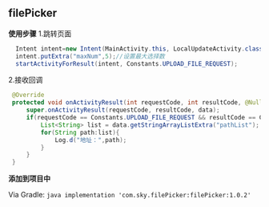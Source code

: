 ## filePicker

**使用步骤**
  1.跳转页面
  ```java
    Intent intent=new Intent(MainActivity.this, LocalUpdateActivity.class);
    intent.putExtra("maxNum",5);//设置最大选择数
    startActivityForResult(intent, Constants.UPLOAD_FILE_REQUEST);
  ```
  
  2.接收回调
   ```java
    @Override
    protected void onActivityResult(int requestCode, int resultCode, @Nullable Intent data) {
        super.onActivityResult(requestCode, resultCode, data);
        if(requestCode == Constants.UPLOAD_FILE_REQUEST && resultCode == Constants.UPLOAD_FILE_RESULT){
            List<String> list = data.getStringArrayListExtra("pathList");
            for(String path:list){
                Log.d("地址：",path);
            }
        }
    }
  ```
  
  
  **添加到项目中**
  
  Via Gradle:
    ```java
        implementation 'com.sky.filePicker:filePicker:1.0.2'
    ```
